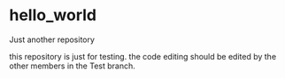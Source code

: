 # hello_world
Just another repository

this repository is just for testing. 
the code editing should be edited by the other members in the Test branch.

